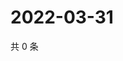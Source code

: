 # 2022-03-31

共 0 条

<!-- BEGIN WEIBO -->
<!-- 最后更新时间 Thu Mar 31 2022 06:15:04 GMT+0800 (China Standard Time) -->

<!-- END WEIBO -->
